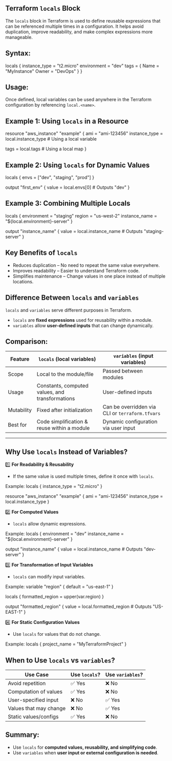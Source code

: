 Terraform `locals` Block
-------------------------
The `locals` block in Terraform is used to define reusable expressions 
that can be referenced multiple times in a configuration. It helps 
avoid duplication, improve readability, and make complex expressions more manageable.

Syntax:
--------
locals {
  instance_type = "t2.micro"
  environment   = "dev"
  tags = {
    Name  = "MyInstance"
    Owner = "DevOps"
  }
}

Usage:
--------
Once defined, local variables can be used anywhere in the Terraform 
configuration by referencing `local.<name>`.

Example 1: Using `locals` in a Resource
----------------------------------------
resource "aws_instance" "example" {
  ami           = "ami-123456"
  instance_type = local.instance_type  # Using a local variable

  tags = local.tags  # Using a local map
}

Example 2: Using `locals` for Dynamic Values
--------------------------------------------
locals {
  envs = ["dev", "staging", "prod"]
}

output "first_env" {
  value = local.envs[0]  # Outputs "dev"
}

Example 3: Combining Multiple Locals
-------------------------------------
locals {
  environment = "staging"
  region      = "us-west-2"
  instance_name = "${local.environment}-server"
}

output "instance_name" {
  value = local.instance_name  # Outputs "staging-server"
}

Key Benefits of `locals`
-------------------------
- Reduces duplication – No need to repeat the same value everywhere.
- Improves readability – Easier to understand Terraform code.
- Simplifies maintenance – Change values in one place instead of multiple locations.


Difference Between `locals` and `variables`
-------------------------------------------
`locals` and `variables` serve different purposes in Terraform.

- `locals` are **fixed expressions** used for reusability within a module.
- `variables` allow **user-defined inputs** that can change dynamically.

Comparison:
------------
| Feature         | `locals` (local variables) | `variables` (input variables) |
|---------------|--------------------------|----------------------------|
| Scope        | Local to the module/file   | Passed between modules |
| Usage        | Constants, computed values, and transformations | User-defined inputs |
| Mutability   | Fixed after initialization | Can be overridden via CLI or `terraform.tfvars` |
| Best for     | Code simplification & reuse within a module | Dynamic configuration via user input |

***************************************************************************************************

Why Use `locals` Instead of Variables?
--------------------------------------
1️⃣ **For Readability & Reusability**
   - If the same value is used multiple times, define it once with `locals`.

   Example:
   locals {
     instance_type = "t2.micro"
   }

   resource "aws_instance" "example" {
     ami           = "ami-123456"
     instance_type = local.instance_type
   }

2️⃣ **For Computed Values**
   - `locals` allow dynamic expressions.

   Example:
   locals {
     environment = "dev"
     instance_name = "${local.environment}-server"
   }

   output "instance_name" {
     value = local.instance_name  # Outputs "dev-server"
   }

3️⃣ **For Transformation of Input Variables**
   - `locals` can modify input variables.

   Example:
   variable "region" {
     default = "us-east-1"
   }

   locals {
     formatted_region = upper(var.region)
   }

   output "formatted_region" {
     value = local.formatted_region  # Outputs "US-EAST-1"
   }

4️⃣ **For Static Configuration Values**
   - Use `locals` for values that do not change.

   Example:
   locals {
     project_name = "MyTerraformProject"
   }

When to Use `locals` vs `variables`?
------------------------------------
| Use Case                     | **Use `locals`?** | **Use `variables`?** |
|------------------------------|------------------|------------------|
| Avoid repetition             | ✅ Yes           | ❌ No            |
| Computation of values        | ✅ Yes           | ❌ No            |
| User-specified input         | ❌ No            | ✅ Yes           |
| Values that may change       | ❌ No            | ✅ Yes           |
| Static values/configs        | ✅ Yes           | ❌ No            |

Summary:
--------
- Use `locals` for **computed values, reusability, and simplifying code**.
- Use `variables` when **user input or external configuration is needed**.

